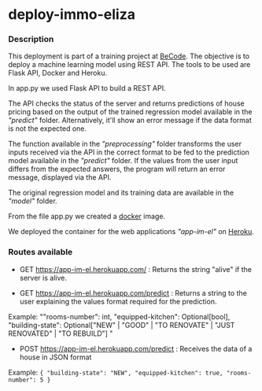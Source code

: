 # deploy-immo-eliza

### Description

This deployment is part of a training project at [BeCode](https://becode.org/). The objective is to deploy a machine learning model using REST API.
The tools to be used are Flask API, Docker and Heroku.



In app.py we used Flask API to build a REST API. 

The API checks the status of the server and returns predictions of house pricing based on the output of the trained regression model available in the *"predict"* folder. Alternatively, it'll show an error message if the data format is not the expected one.

The function available in the *"preprocessing"* folder transforms the user inputs received via the API in the correct format to be fed to the prediction model available in the *"predict"* folder. If the values from the user input differs from the expected answers, the program will return an error message, displayed via the API.

The original regression model and its training data are available in the *"model"* folder.

From the file app.py we created a [docker](https://www.docker.com/) image.

We deployed the container for the web applications *"app-im-el"* on [Heroku](https://www.heroku.com/).


### Routes available

 -  GET  https://app-im-el.herokuapp.com/ : Returns the string "alive" if the server is alive.
 
 -  GET  https://app-im-el.herokuapp.com/predict : Returns a string to the user explaining the values format required for the prediction.

Example: ""rooms-number": int, "equipped-kitchen": Optional[bool], "building-state": Optional["NEW" | "GOOD" | "TO RENOVATE" | "JUST RENOVATED" | "TO REBUILD"] "


 -  POST https://app-im-el.herokuapp.com/predict : Receives the data of a house in JSON format
  
  Example:
        ```{
         "building-state": "NEW",
         "equipped-kitchen": true,
         "rooms-number": 5
        }```
        
 


